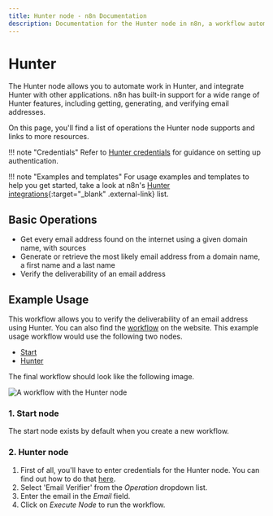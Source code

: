 ```yaml
---
title: Hunter node - n8n Documentation
description: Documentation for the Hunter node in n8n, a workflow automation platform. Includes details of operations and configuration, and links to examples and credentials information.
---
```


# Hunter

The Hunter node allows you to automate work in Hunter, and integrate Hunter with other applications. n8n has built-in support for a wide range of Hunter features, including getting, generating, and verifying email addresses. 

On this page, you'll find a list of operations the Hunter node supports and links to more resources.

!!! note "Credentials"
    Refer to [Hunter credentials](/integrations/builtin/credentials/hunter/) for guidance on setting up authentication. 

!!! note "Examples and templates"
    For usage examples and templates to help you get started, take a look at n8n's [Hunter integrations](https://n8n.io/integrations/hunter/){:target="_blank" .external-link} list.


## Basic Operations

* Get every email address found on the internet using a given domain name, with sources
* Generate or retrieve the most likely email address from a domain name, a first name and a last name
* Verify the deliverability of an email address


## Example Usage

This workflow allows you to verify the deliverability of an email address using Hunter. You can also find the [workflow](https://n8n.io/workflows/519) on the website. This example usage workflow would use the following two nodes.
- [Start](/integrations/builtin/core-nodes/n8n-nodes-base.start/)
- [Hunter]()

The final workflow should look like the following image.

![A workflow with the Hunter node](/_images/integrations/builtin/app-nodes/hunter/workflow.png)

### 1. Start node

The start node exists by default when you create a new workflow.

### 2. Hunter node

1. First of all, you'll have to enter credentials for the Hunter node. You can find out how to do that [here](/integrations/builtin/credentials/hunter/).
2. Select 'Email Verifier' from the *Operation* dropdown list.
3. Enter the email in the *Email* field.
4. Click on *Execute Node* to run the workflow.

